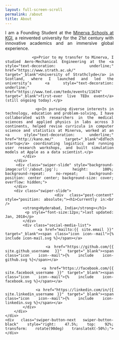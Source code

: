 ```yaml
---
layout: full-screen-scroll
permalink: /about
title: About
---
```

<script>document.body.className += ' fade-out';</script>

<div class="swiper-container">
	<div class="swiper-wrapper">
		<div class="swiper-slide">
	      	<div class="post-content" style="width: 70%; text-align: justify;">
	      		<p>I am a Founding Student at the <a style="text-decoration: underline;" href="https://minerva.kgi.edu" target="_blank"> Minerva Schools at KGI</a>, a reinvented university for the 21st century with innovative academics and an immersive global experience.</p>

	      		<p>Prior to my transfer to Minerva, I studied Aero-Mechanical Engineering at the <a style="text-decoration: underline;" href="https://www.strath.ac.uk/" target="_blank">University of Strathclyde</a> in Scotland, where I launched and led the university’s <a style="text-decoration: underline;" href="https://www.ted.com/tedx/events/11674" target="_blank">first-ever live TEDx event</a> (still ongoing today).</p>

				<p>In pursuing diverse interests in technology, education and problem-solving, I have collaborated with researchers in the medical sciences and applied physics in labs across 3 continents, helped revise curricula in computer science and statistics at Minerva, worked at an <a style="text-decoration: underline;" href="http://kano.me/" target="_blank">EdTech startup</a> coordinating logistics and running user research workshops, and built simulation models at Apple as a data scientist.</p>
			</div>
	  	</div>
		<div class="swiper-slide" style="background-image:url('/about.jpg'); height: 100%; background-repeat: no-repeat; background-position: center center; background-size: cover; overflow: hidden;">
		</div>
		<div class="swiper-slide">
	      	<div class="post-content" style="position: absolute;"><h1>Currently in:<br />
			<strong>Hyderabad, India</strong></h1>
			<p style="font-size:12px;">last updated: Jan, 2018</p>
			</div>
			<div class="social-media-list">
	          <a href="mailto:{{ site.email }}" target="_blank"><span class="icon icon--mail">{% include icon-mail.svg %}</span></a>

	          <a href="https://github.com/{{ site.github_username }}" target="_blank"><span class="icon icon--mail">{% include icon-github.svg %}</span></a>

	          <a href="https://facebook.com/{{ site.facebook_username }}" target="_blank"><span class="icon icon--mail">{% include icon-facebook.svg %}</span></a>

	          <a href="https://linkedin.com/in/{{ site.linkedin_username }}" target="_blank"><span class="icon icon--mail">{% include icon-linkedin.svg %}</span></a>
	        </div>
	  	</div>
	</div>
	<div class="swiper-button-next swiper-button-black" style="right: 47.5%; top: 92%;   transform: rotate(90deg) translateX(-50%);"></div>
</div>

<script>
	$(document).ready(function(){
	    $('body').removeClass('fade-out');
	});

</script>
